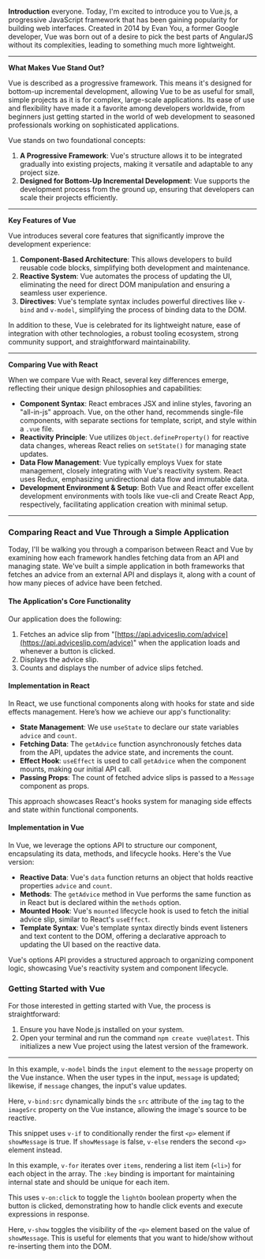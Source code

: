 
**Introduction**
everyone. Today, I'm excited to introduce you to Vue.js, a progressive JavaScript framework that has been gaining popularity for building web interfaces. Created in 2014 by Evan You, a former Google developer, Vue was born out of a desire to pick the best parts of AngularJS without its complexities, leading to something much more lightweight.

---

**What Makes Vue Stand Out?**

Vue is described as a progressive framework. This means it's designed for bottom-up incremental development, allowing Vue to be as useful for small, simple projects as it is for complex, large-scale applications. Its ease of use and flexibility have made it a favorite among developers worldwide, from beginners just getting started in the world of web development to seasoned professionals working on sophisticated applications.

Vue stands on two foundational concepts:

1. **A Progressive Framework**: Vue's structure allows it to be integrated gradually into existing projects, making it versatile and adaptable to any project size.
2. **Designed for Bottom-Up Incremental Development**: Vue supports the development process from the ground up, ensuring that developers can scale their projects efficiently.

---

**Key Features of Vue**

Vue introduces several core features that significantly improve the development experience:

1. **Component-Based Architecture**: This allows developers to build reusable code blocks, simplifying both development and maintenance.
2. **Reactive System**: Vue automates the process of updating the UI, eliminating the need for direct DOM manipulation and ensuring a seamless user experience.
3. **Directives**: Vue's template syntax includes powerful directives like `v-bind` and `v-model`, simplifying the process of binding data to the DOM.

In addition to these, Vue is celebrated for its lightweight nature, ease of integration with other technologies, a robust tooling ecosystem, strong community support, and straightforward maintainability.

---

**Comparing Vue with React**

When we compare Vue with React, several key differences emerge, reflecting their unique design philosophies and capabilities:

- **Component Syntax**: React embraces JSX and inline styles, favoring an "all-in-js" approach. Vue, on the other hand, recommends single-file components, with separate sections for template, script, and style within a `.vue` file.
- **Reactivity Principle**: Vue utilizes `Object.defineProperty()` for reactive data changes, whereas React relies on `setState()` for managing state updates.
- **Data Flow Management**: Vue typically employs Vuex for state management, closely integrating with Vue's reactivity system. React uses Redux, emphasizing unidirectional data flow and immutable data.
- **Development Environment & Setup**: Both Vue and React offer excellent development environments with tools like vue-cli and Create React App, respectively, facilitating application creation with minimal setup.

---
### **Comparing React and Vue Through a Simple Application**

Today, I'll be walking you through a comparison between React and Vue by examining how each framework handles fetching data from an API and managing state. We've built a simple application in both frameworks that fetches an advice from an external API and displays it, along with a count of how many pieces of advice have been fetched.
#### **The Application's Core Functionality**

Our application does the following:
1. Fetches an advice slip from "[https://api.adviceslip.com/advice](https://api.adviceslip.com/advice)" when the application loads and whenever a button is clicked.
2. Displays the advice slip.
3. Counts and displays the number of advice slips fetched.
#### **Implementation in React**

In React, we use functional components along with hooks for state and side effects management. Here’s how we achieve our app's functionality:

- **State Management**: We use `useState` to declare our state variables `advice` and `count`.
- **Fetching Data**: The `getAdvice` function asynchronously fetches data from the API, updates the advice state, and increments the count.
- **Effect Hook**: `useEffect` is used to call `getAdvice` when the component mounts, making our initial API call.
- **Passing Props**: The count of fetched advice slips is passed to a `Message` component as props.

This approach showcases React's hooks system for managing side effects and state within functional components.
#### **Implementation in Vue**

In Vue, we leverage the options API to structure our component, encapsulating its data, methods, and lifecycle hooks. Here's the Vue version:

- **Reactive Data**: Vue's `data` function returns an object that holds reactive properties `advice` and `count`.
- **Methods**: The `getAdvice` method in Vue performs the same function as in React but is declared within the `methods` option.
- **Mounted Hook**: Vue's `mounted` lifecycle hook is used to fetch the initial advice slip, similar to React's `useEffect`.
- **Template Syntax**: Vue's template syntax directly binds event listeners and text content to the DOM, offering a declarative approach to updating the UI based on the reactive data.

Vue's options API provides a structured approach to organizing component logic, showcasing Vue's reactivity system and component lifecycle.

### **Getting Started with Vue**

For those interested in getting started with Vue, the process is straightforward:

1. Ensure you have Node.js installed on your system.
2. Open your terminal and run the command `npm create vue@latest`. This initializes a new Vue project using the latest version of the framework.
---
In this example, `v-model` binds the `input` element to the `message` property on the Vue instance. When the user types in the input, `message` is updated; likewise, if `message` changes, the input's value updates.

Here, `v-bind:src` dynamically binds the `src` attribute of the `img` tag to the `imageSrc` property on the Vue instance, allowing the image's source to be reactive.

This snippet uses `v-if` to conditionally render the first `<p>` element if `showMessage` is true. If `showMessage` is false, `v-else` renders the second `<p>` element instead.

In this example, `v-for` iterates over `items`, rendering a list item (`<li>`) for each object in the array. The `:key` binding is important for maintaining internal state and should be unique for each item.

This uses `v-on:click` to toggle the `lightOn` boolean property when the button is clicked, demonstrating how to handle click events and execute expressions in response.

Here, `v-show` toggles the visibility of the `<p>` element based on the value of `showMessage`. This is useful for elements that you want to hide/show without re-inserting them into the DOM.